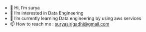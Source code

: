 - 👋 Hi, I’m surya
- 👀 I’m interested in Data Engineering
- 🌱 I’m currently learning Data engineering by using aws services
- 📫 How to reach me : suryasirigadhi@gmail.com 

<!---
surya1527/surya1527 is a ✨ special ✨ repository because its `README.md` (this file) appears on your GitHub profile.
You can click the Preview link to take a look at your changes.
--->
